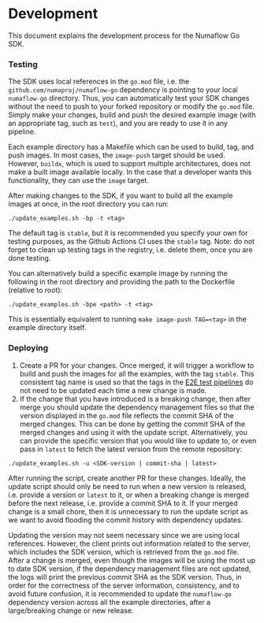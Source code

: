 # Development

This document explains the development process for the Numaflow Go SDK.


### Testing

The SDK uses local references in the `go.mod` file, i.e. the `github.com/numaproj/numaflow-go` dependency is pointing to your local
`numaflow-go` directory. Thus, you can automatically test your SDK changes without the need to push to your forked repository or modify the `go.mod` file.
Simply make your changes, build and push the desired example image (with an appropriate tag, such as `test`), and you are ready to use it in any pipeline.

Each example directory has a Makefile which can be used to build, tag, and push images. In most cases, the `image-push` target should be used.
However, `buildx`, which is used to support multiple architectures, does not make a built image available locally. In the case that a developer 
wants this functionality, they can use the `image` target.

After making changes to the SDK, if you want to build all the example images at once, in the root directory you can run:
```shell
./update_examples.sh -bp -t <tag>
```
The default tag is `stable`, but it is recommended you specify your own for testing purposes, as the Github Actions CI uses the `stable` tag. Note: do not forget to clean up testing tags
in the registry, i.e. delete them, once you are done testing.

You can alternatively build a specific example image by running the following in the root directory and providing the path to the Dockerfile (relative to root):
```shell
./update_examples.sh -bpe <path> -t <tag>
```
This is essentially equivalent to running `make image-push TAG=<tag>` in the example directory itself.

### Deploying

1. Create a PR for your changes. Once merged, it will trigger a workflow to build and push the images for all the examples, 
with the tag `stable`. This consistent tag name is used so that the tags in the [E2E test pipelines](https://github.com/numaproj/numaflow/tree/main/test) do not need to be 
updated each time a new change is made. 
2. If the change that you have introduced is a breaking change, then after merge you should update the dependency management files so that the version 
displayed in the `go.mod` file reflects the commit SHA of the merged changes. This can be done by getting the
commit SHA of the merged changes and using it with the update script. Alternatively, you can provide the specific version that you would like to update to, or even
pass in `latest` to fetch the latest version from the remote repository:
```shell
./update_examples.sh -u <SDK-version | commit-sha | latest>
```
After running the script, create another PR for these changes. Ideally, the update script should only be need to run when a new version is released, i.e. provide a version or `latest` to it,
or when a breaking change is merged before the next release, i.e. provide a commit SHA to it. If your merged change is a small chore, then it is unnecessary to run the update script as we want to
avoid flooding the commit history with dependency updates.

Updating the version may not seem necessary since we are using local references. However, the client prints
out information related to the server, which includes the SDK version, which is retrieved from the `go.mod` file.
After a change is merged, even though the images will be using the most up to date SDK
version, if the dependency management files are not updated, the logs will print the previous commit SHA as the SDK version.
Thus, in order for the correctness of the server information, consistency, and to avoid future confusion, it is recommended 
to update the `numaflow-go` dependency version across all the example directories, after a large/breaking change or new release.

